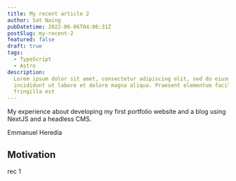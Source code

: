 ```yaml
---
title: My recent article 2
author: Sat Naing
pubDatetime: 2022-06-06T04:06:31Z
postSlug: my-recent-2
featured: false
draft: true
tags:
  - TypeScript
  - Astro
description:
  Lorem ipsum dolor sit amet, consectetur adipiscing elit, sed do eiusmod tempor
  incididunt ut labore et dolore magna aliqua. Praesent elementum facilisis leo vel
  fringilla est
---
```


My experience about developing my first portfolio website and a blog using NextJS and a headless CMS.

Emmanuel Heredia

## Motivation

rec 1
